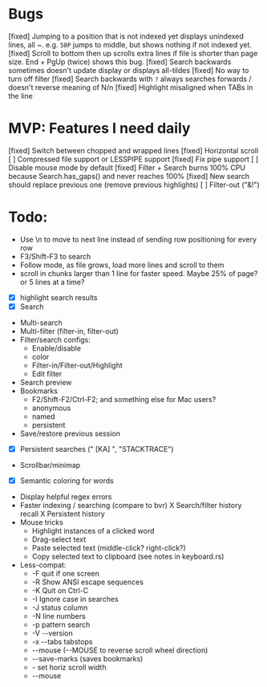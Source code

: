 # Bugs

[fixed] Jumping to a position that is not indexed yet displays unindexed lines, all ~.  e.g. `50P` jumps to middle, but shows nothing if not indexed yet.
[fixed] Scroll to bottom then up scrolls extra lines if file is shorter than page size.  End + PgUp (twice) shows this bug.
[fixed] Search backwards sometimes doesn't update display or displays all-tildes
[fixed] No way to turn off filter
[fixed] Search backwards with `?` always searches forwards / doesn't reverse meaning of N/n
[fixed] Highlight misaligned when TABs in the line

# MVP: Features I need daily
[fixed] Switch between chopped and wrapped lines
[fixed] Horizontal scroll
[     ] Compressed file support or LESSPIPE support
[fixed] Fix pipe support
[     ] Disable mouse mode by default
[fixed] Filter + Search burns 100% CPU because Search.has_gaps() and never reaches 100%
[fixed] New search should replace previous one (remove previous highlights)
[     ] Filter-out  ("&!")

# Todo:
* Use \n to move to next line instead of sending row positioning for every row
* F3/Shift-F3 to search
* Follow mode, as file grows, load more lines and scroll to them
* scroll in chunks larger than 1 line for faster speed.  Maybe 25% of page?  or 5 lines at a time?
* [x] highlight search results
* [x] Search
* Multi-search
* Multi-filter (filter-in, filter-out)
* Filter/search configs:
  * Enable/disable
  * color
  * Filter-in/Filter-out/Highlight
  * Edit filter
* Search preview
* Bookmarks
  * F2/Shift-F2/Ctrl-F2;  and something else for Mac users?
  * anonymous
  * named
  * persistent
* Save/restore previous session
* [x] Persistent searches (" [KA] ", "STACKTRACE")
* Scrollbar/minimap
* [x] Semantic coloring for words
* Display helpful regex errors
* Faster indexing / searching (compare to bvr)
X Search/filter history recall
  X Persistent history
* Mouse tricks
  * Highlight instances of a clicked word
  * Drag-select text
  * Paste selected text (middle-click? right-click?)
  * Copy selected text to clipboard (see notes in keyboard.rs)
* Less-compat:
  * -F quit if one screen
  * -R Show ANSI escape sequences
  * -K Quit on Ctrl-C
  * -I Ignore case in searches
  * -J status column
  * -N line numbers
  * -p pattern search
  * -V --version
  * -x --tabs tabstops
  * --mouse (--MOUSE to reverse scroll wheel direction)
  * --save-marks (saves bookmarks)
  * -<number> set horiz scroll width
  * --mouse